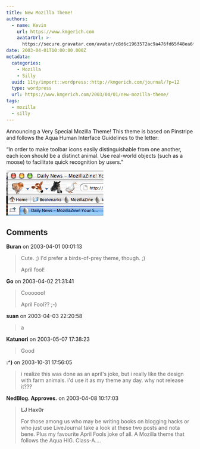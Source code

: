 ```yaml
---
title: New Mozilla Theme!
authors:
  - name: Kevin
    url: https://www.kmgerich.com
    avatarUrl: >-
      https://secure.gravatar.com/avatar/c8d6c1963572ac9a476fd65f48ea6f3a1741d7ed3b6520563cf90cb984419f86?s=96&d=mm&r=g
date: 2003-04-01T10:00:00.000Z
metadata:
  categories:
    - Mozilla
    - Silly
  uuid: 11ty/import::wordpress::http://kmgerich.com/journal/?p=12
  type: wordpress
  url: https://www.kmgerich.com/2003/04/01/new-mozilla-theme/
tags:
  - mozilla
  - silly
---
```

Announcing a Very Special Mozilla Theme! This theme is based on Pinstripe and follows the Aqua Human Interface Guidelines to the letter:

“In order to make toolbar icons easily distinguishable from one another, each icon should be a distinct animal. Use real-world objects (such as a moose) to facilitate quick recognition by users.”

![farm_pinstripe.png](farm_pinstripe-G6Z8xZ3AhGcV.png)

## Comments

**Buran** on 2003-04-01 00:01:13
> Cute. ;) I'd prefer a birds-of-prey theme, though. ;)
> 
> April fool!

**Go** on 2003-04-02 21:31:41
> Cooooool
> 
> 
> 
> April Fool?? ;-)

**suan** on 2003-04-03 22:20:58
> a

**Katunori** on 2003-05-07 17:38:23
> Good

**:^)** on 2003-10-31 17:56:05
> i realize this was done as an april's joke, but i really like the design with farm animals. i'd use it as my theme any day. why not release it???

**NedBlog. Approves.** on 2003-04-08 10:17:03
> <strong>LJ Hax0r</strong>
> 
> For those among us who may be writing books on blogging hacks or who just use LiveJournal take a look at these two posts and nota bene. Plus my favourite April Fools joke of all. A Mozilla theme that follows the Aqua HIG. Class-A....
